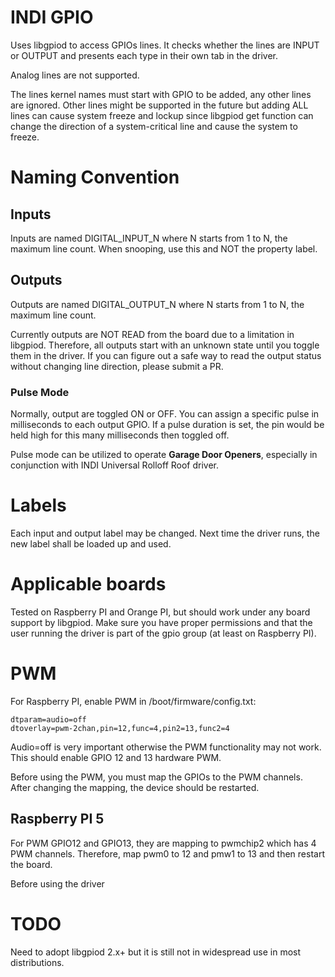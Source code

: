 # INDI GPIO

Uses libgpiod to access GPIOs lines. It checks whether the lines are INPUT or OUTPUT and presents each type in their own tab in the driver.

Analog lines are not supported.

The lines kernel names must start with GPIO to be added, any other lines are ignored. Other lines might be supported in the future but adding ALL lines can cause system freeze and lockup since libgpiod get function can change the direction of a system-critical line and cause the system to freeze.

# Naming Convention

## Inputs

Inputs are named DIGITAL_INPUT_N where N starts from 1 to N, the maximum line count. When snooping, use this and NOT the property label.

## Outputs

Outputs are named DIGITAL_OUTPUT_N where N starts from 1 to N, the maximum line count.

Currently outputs are NOT READ from the board due to a limitation in libgpiod. Therefore, all outputs start with an unknown state until you toggle them in the driver. If you can figure out a safe way to read the output status without changing line direction, please submit a PR.

### Pulse Mode

Normally, output are toggled ON or OFF. You can assign a specific pulse in milliseconds to each output GPIO. If a pulse duration is set, the pin would be held high for this many milliseconds then toggled off.

Pulse mode can be utilized to operate **Garage Door Openers**, especially in conjunction with INDI Universal Rolloff Roof driver.

# Labels

Each input and output label may be changed. Next time the driver runs, the new label shall be loaded up and used.

# Applicable boards

Tested on Raspberry PI and Orange PI, but should work under any board support by libgpiod. Make sure you have proper permissions and that the user running the driver is part of the gpio group (at least on Raspberry PI).

# PWM

For Raspberry PI, enable PWM in /boot/firmware/config.txt:
```
dtparam=audio=off
dtoverlay=pwm-2chan,pin=12,func=4,pin2=13,func2=4
```

Audio=off is very important otherwise the PWM functionality may not work. This should enable GPIO 12 and 13 hardware PWM.

Before using the PWM, you must map the GPIOs to the PWM channels. After changing the mapping, the device should be restarted.

## Raspberry PI 5

For PWM GPIO12 and GPIO13, they are mapping to pwmchip2 which has 4 PWM channels. Therefore, map pwm0 to 12 and pmw1 to 13 and then restart the board.

Before using the driver

# TODO

Need to adopt libgpiod 2.x+ but it is still not in widespread use in most distributions.
